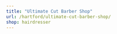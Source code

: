 ```yaml
---
title: "Ultimate Cut Barber Shop"
url: /hartford/ultimate-cut-barber-shop/
shop: hairdresser
---
```

